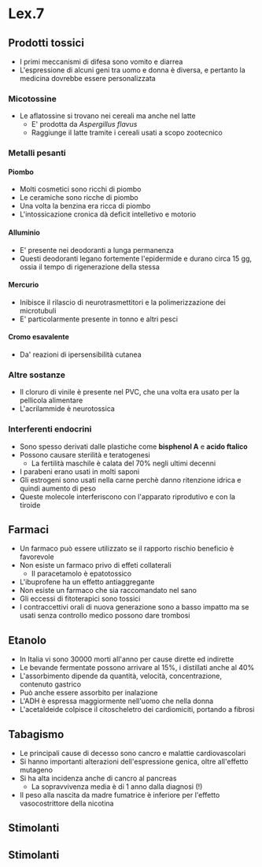 # Lex.7

## Prodotti tossici
* I primi meccanismi di difesa sono vomito e diarrea
* L'espressione di alcuni geni tra uomo e donna è diversa, e pertanto la medicina dovrebbe essere personalizzata

### Micotossine
* Le aflatossine si trovano nei cereali ma anche nel latte
	+ E' prodotta da *Aspergillus flavus*
	+ Raggiunge il latte tramite i cereali usati a scopo zootecnico

### Metalli pesanti

#### Piombo
* Molti cosmetici sono ricchi di piombo
* Le ceramiche sono ricche di piombo
* Una volta la benzina era ricca di piombo
* L'intossicazione cronica dà deficit intelletivo e motorio

#### Alluminio
* E' presente nei deodoranti a lunga permanenza
* Questi deodoranti legano fortemente l'epidermide e durano circa 15 gg, ossia il tempo di rigenerazione della stessa

#### Mercurio
* Inibisce il rilascio di neurotrasmettitori e la polimerizzazione dei microtubuli
* E' particolarmente presente in tonno e altri pesci

#### Cromo esavalente
* Da' reazioni di ipersensibilità cutanea

### Altre sostanze
* Il cloruro di vinile è presente nel PVC, che una volta era usato per la pellicola alimentare
* L'acrilammide è neurotossica

### Interferenti endocrini
* Sono spesso derivati dalle plastiche come **bisphenol A** e **acido ftalico**
* Possono causare sterilità e teratogenesi
	+ La fertilità maschile è calata del 70% negli ultimi decenni
* I parabeni erano usati in molti saponi
* Gli estrogeni sono usati nella carne perchè danno ritenzione idrica e quindi aumento di peso
* Queste molecole interferiscono con l'apparato riprodutivo e con la tiroide

## Farmaci
* Un farmaco può essere utilizzato se il rapporto rischio beneficio è favorevole
* Non esiste un farmaco privo di effeti collaterali
	+ Il paracetamolo è epatotossico
* L'ibuprofene ha un effetto antiaggregante
* Non esiste un farmaco che sia raccomandato nel sano
* Gli eccessi di fitoterapici sono tossici
* I contraccettivi orali di nuova generazione sono a basso impatto ma se usati senza controllo medico possono dare trombosi

## Etanolo
* In Italia vi sono 30000 morti all'anno per cause dirette ed indirette
* Le bevande fermentate possono arrivare al 15%, i distillati anche al 40%
* L'assorbimento dipende da quantità, velocità, concentrazione, contenuto gastrico
* Può anche essere assorbito per inalazione
* L'ADH è espressa maggiormente nell'uomo che nella donna
* L'acetaldeide colpisce il citoscheletro dei cardiomiciti, portando a fibrosi

## Tabagismo
* Le principali cause di decesso sono cancro e malattie cardiovascolari
* Si hanno importanti alterazioni dell'espressione genica, oltre all'effetto mutageno
* Si ha alta incidenza anche di cancro al pancreas
	+ La sopravvivenza media è di 1 anno dalla diagnosi (!)
* Il peso alla nascita da madre fumatrice è inferiore per l'effetto vasocostrittore della nicotina

## Stimolanti


## Stimolanti

